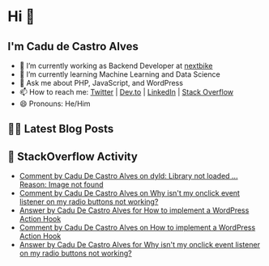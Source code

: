 # Hi 👋

## I'm Cadu de Castro Alves

- 🔭 I’m currently working as Backend Developer at [nextbike](https://nextbike.net)
- 🌱 I’m currently learning Machine Learning and Data Science
- 💬 Ask me about PHP, JavaScript, and WordPress
- 📫 How to reach me: [Twitter](https://twitter.com/castroalves) | [Dev.to](https://dev.to/castroalves) | [LinkedIn](https://linkedin.com/in/cadudecastroalves) | [Stack Overflow](https://stackoverflow.com/users/3842526/cadu-de-castro-alves)
- 😄 Pronouns: He/Him

## ✍🏼 Latest Blog Posts
<!-- BLOG-POST-LIST:START -->
<!-- BLOG-POST-LIST:END -->

## 💬 StackOverflow Activity
<!-- STACKOVERFLOW:START -->
- [Comment by Cadu De Castro Alves on dyld: Library not loaded ... Reason: Image not found](https://stackoverflow.com/questions/17703510/dyld-library-not-loaded-reason-image-not-found/50261326#50261326)
- [Comment by Cadu De Castro Alves on Why isn't my onclick event listener on my radio buttons not working?](https://stackoverflow.com/questions/61639603/why-isnt-my-onclick-event-listener-on-my-radio-buttons-not-working/61639887#61639887)
- [Answer by Cadu De Castro Alves for How to implement a WordPress Action Hook](https://stackoverflow.com/questions/61638829/how-to-implement-a-wordpress-action-hook/61640060#61640060)
- [Comment by Cadu De Castro Alves on How to implement a WordPress Action Hook](https://stackoverflow.com/questions/61638829/how-to-implement-a-wordpress-action-hook)
- [Answer by Cadu De Castro Alves for Why isn't my onclick event listener on my radio buttons not working?](https://stackoverflow.com/questions/61639603/why-isnt-my-onclick-event-listener-on-my-radio-buttons-not-working/61639887#61639887)
<!-- STACKOVERFLOW:END -->
